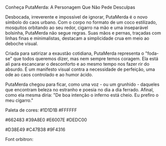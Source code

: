 Conheça PutaMerda: A Personagem Que Não Pede Desculpas

Desbocada, irreverente e impossível de ignorar, PutaMerda é o novo símbolo do caos urbano. Com o corpo no formato de um coco estilizado, mosquitos orbitando ao seu redor, cigarro na mão e uma inseparável bolsinha, PutaMerda não segue regras. Suas mãos e pernas, traçadas com linhas finas e minimalistas, destacam a simplicidade crua em meio ao deboche visual.

Criada para satirizar a exaustão cotidiana, PutaMerda representa o "foda-se" que todos queremos dizer, mas nem sempre temos coragem. Ela está ali para escancarar o desconforto e ao mesmo tempo nos fazer rir do absurdo. É um manifesto visual contra a necessidade de perfeição, uma ode ao caos controlado e ao humor ácido.

PutaMerda chegou para ficar, como uma voz - ou um grunhido - daqueles que encontram beleza no estranho e poesia no dia a dia ferrado. Afinal, como ela mesma diria: "De boa intenção o inferno está cheio. Eu prefiro o meu cigarro."




Paleta de cores:
#1D1D1B
#FFFFFF

#662483
#39A8E0
#E6007E
#DEDC00

#D38E49
#C47B38
#9F4316


Font orbitron:

<link rel="preconnect" href="https://fonts.googleapis.com">
<link rel="preconnect" href="https://fonts.gstatic.com" crossorigin>
<link href="https://fonts.googleapis.com/css2?family=Noto+Sans:ital,wght@0,100..900;1,100..900&family=Orbitron:wght@400..900&display=swap" rel="stylesheet">


<style>
@import url('https://fonts.googleapis.com/css2?family=Noto+Sans:ital,wght@0,100..900;1,100..900&family=Orbitron:wght@400..900&display=swap');
</style>